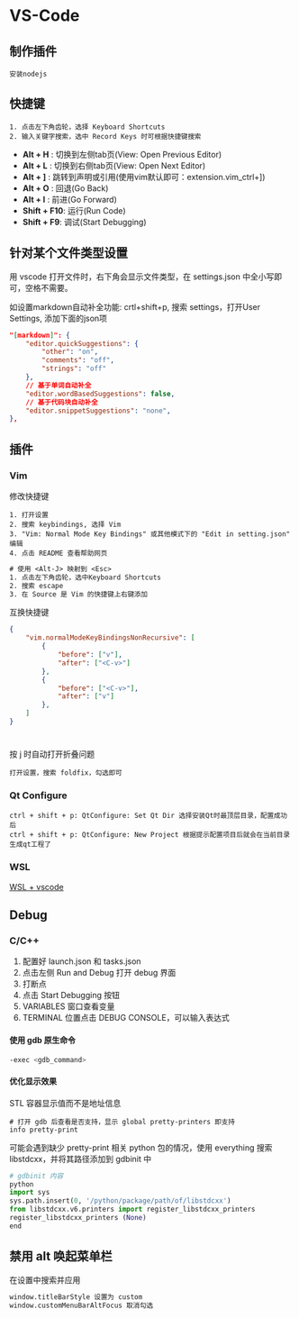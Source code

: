 
# VS-Code

## 制作插件

```text
安装nodejs
```

## 快捷键

```text
1. 点击左下角齿轮，选择 Keyboard Shortcuts
2. 输入关键字搜索，选中 Record Keys 时可根据快捷键搜索
```

* **Alt + H**   : 切换到左侧tab页(View: Open Previous Editor)
* **Alt + L**   : 切换到右侧tab页(View: Open Next Editor)
* **Alt + ]**   : 跳转到声明或引用(使用vim默认即可：extension.vim_ctrl+])
* **Alt + O**   : 回退(Go Back)
* **Alt + I**   : 前进(Go Forward)
* **Shift + F10**: 运行(Run Code)
* **Shift + F9**: 调试(Start Debugging)

## 针对某个文件类型设置

用 vscode 打开文件时，右下角会显示文件类型，在 settings.json 中全小写即可，空格不需要。

如设置markdown自动补全功能: crtl+shift+p, 搜索 settings，打开User Settings, 添加下面的json项

```json
"[markdown]": {
    "editor.quickSuggestions": {
        "other": "on",
        "comments": "off",
        "strings": "off"
    },
    // 基于单词自动补全
    "editor.wordBasedSuggestions": false,
    // 基于代码块自动补全
    "editor.snippetSuggestions": "none",
},
```

## 插件

### Vim

修改快捷键

```text
1. 打开设置
2. 搜索 keybindings, 选择 Vim
3. "Vim: Normal Mode Key Bindings" 或其他模式下的 "Edit in setting.json" 编辑
4. 点击 README 查看帮助网页
```

```txt
# 使用 <Alt-J> 映射到 <Esc>
1. 点击左下角齿轮，选中Keyboard Shortcuts
2. 搜索 escape
3. 在 Source 是 Vim 的快捷键上右键添加
```

互换快捷键

```json
{
    "vim.normalModeKeyBindingsNonRecursive": [
        {
            "before": ["v"],
            "after": ["<C-v>"]
        },
        {
            "before": ["<C-v>"],
            "after": ["v"]
        },
    ]
}
```

<h1 id="vim-foldopen"></h1>

按 j 时自动打开折叠问题

```text
打开设置，搜索 foldfix，勾选即可
```

### Qt Configure

```text
ctrl + shift + p: QtConfigure: Set Qt Dir 选择安装Qt时最顶层目录，配置成功后
ctrl + shift + p: QtConfigure: New Project 根据提示配置项目后就会在当前目录生成qt工程了
```

### WSL

[WSL + vscode](https://zhuanlan.zhihu.com/p/409547049)

## Debug

### C/C++

1. 配置好 launch.json 和 tasks.json
2. 点击左侧 Run and Debug 打开 debug 界面
3. 打断点
4. 点击 Start Debugging 按钮
5. VARIABLES 窗口查看变量
6. TERMINAL 位置点击 DEBUG CONSOLE，可以输入表达式

#### 使用 gdb 原生命令

```sh
-exec <gdb_command>
```

#### 优化显示效果

STL 容器显示值而不是地址信息

```gdb
# 打开 gdb 后查看是否支持，显示 global pretty-printers 即支持
info pretty-print
```

可能会遇到缺少 pretty-print 相关 python 包的情况，使用 everything 搜索 libstdcxx，并将其路径添加到 gdbinit 中

```python
# gdbinit 内容
python
import sys
sys.path.insert(0, '/python/package/path/of/libstdcxx')
from libstdcxx.v6.printers import register_libstdcxx_printers
register_libstdcxx_printers (None)
end
```

## 禁用 alt 唤起菜单栏

在设置中搜索并应用

```txt
window.titleBarStyle 设置为 custom
window.customMenuBarAltFocus 取消勾选
```

